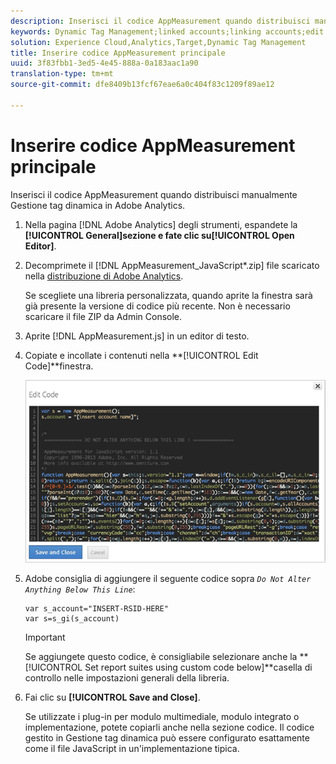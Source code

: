 ```yaml
---
description: Inserisci il codice AppMeasurement quando distribuisci manualmente Gestione tag dinamica in Adobe Analytics.
keywords: Dynamic Tag Management;linked accounts;linking accounts;edit code;appmeasurement;appmeasurement code
solution: Experience Cloud,Analytics,Target,Dynamic Tag Management
title: Inserire codice AppMeasurement principale
uuid: 3f83fbb1-3ed5-4e45-888a-0a183aac1a90
translation-type: tm+mt
source-git-commit: dfe8409b13fcf67eae6a0c404f83c1209f89ae12

---
```



# Inserire codice AppMeasurement principale

Inserisci il codice AppMeasurement quando distribuisci manualmente Gestione tag dinamica in Adobe Analytics.

1. Nella pagina [!DNL Adobe Analytics] degli strumenti, espandete la **[!UICONTROL General]**sezione e fate clic su**[!UICONTROL Open Editor]**.
1. Decomprimete il [!DNL AppMeasurement_JavaScript*.zip] file scaricato nella [distribuzione di Adobe Analytics](/help/implement/other/dtm/t-analytics-deploy.md).

   Se scegliete una libreria personalizzata, quando aprite la finestra sarà già presente la versione di codice più recente. Non è necessario scaricare il file ZIP da Admin Console.
1. Aprite [!DNL AppMeasurement.js] in un editor di testo.
1. Copiate e incollate i contenuti nella **[!UICONTROL Edit Code]**finestra.

   ![](assets/edit-code.png)

1. Adobe consiglia di aggiungere il seguente codice sopra *`Do Not Alter Anything Below This Line`*:

   ```
   var s_account="INSERT-RSID-HERE"
   var s=s_gi(s_account)
   ```

   >[!IMPORTANT]
   >
   >Se aggiungete questo codice, è consigliabile selezionare anche la **[!UICONTROL Set report suites using custom code below]**casella di controllo nelle impostazioni generali della libreria.

1. Fai clic su **[!UICONTROL Save and Close]**.

   Se utilizzate i plug-in per modulo multimediale, modulo integrato o implementazione, potete copiarli anche nella sezione codice. Il codice gestito in Gestione tag dinamica può essere configurato esattamente come il file JavaScript in un&#39;implementazione tipica.

